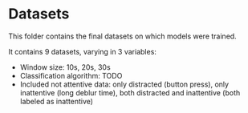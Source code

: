 # Datasets

This folder contains the final datasets on which models were trained.

It contains 9 datasets, varying in 3 variables:
- Window size: 10s, 20s, 30s
- Classification algorithm: TODO
- Included not attentive data: only distracted (button press), only inattentive (long deblur time), both distracted and inattentive (both labeled as inattentive)
